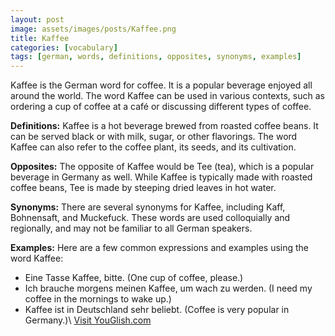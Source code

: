 ```yaml
---
layout: post
image: assets/images/posts/Kaffee.png
title: Kaffee
categories: [vocabulary]
tags: [german, words, definitions, opposites, synonyms, examples]
---
```


Kaffee is the German word for coffee. It is a popular beverage enjoyed all around the world. The word Kaffee can be used in various contexts, such as ordering a cup of coffee at a café or discussing different types of coffee. 

**Definitions:** Kaffee is a hot beverage brewed from roasted coffee beans. It can be served black or with milk, sugar, or other flavorings. The word Kaffee can also refer to the coffee plant, its seeds, and its cultivation. 

**Opposites:** The opposite of Kaffee would be Tee (tea), which is a popular beverage in Germany as well. While Kaffee is typically made with roasted coffee beans, Tee is made by steeping dried leaves in hot water. 

**Synonyms:** There are several synonyms for Kaffee, including Kaff, Bohnensaft, and Muckefuck. These words are used colloquially and regionally, and may not be familiar to all German speakers. 

**Examples:** Here are a few common expressions and examples using the word Kaffee:

- Eine Tasse Kaffee, bitte. (One cup of coffee, please.)
- Ich brauche morgens meinen Kaffee, um wach zu werden. (I need my coffee in the mornings to wake up.)
- Kaffee ist in Deutschland sehr beliebt. (Coffee is very popular in Germany.)\ <a id="yg-widget-0" class="youglish-widget" data-query="Kaffee" data-lang="german" data-components="8412" data-auto-start="0" data-bkg-color="theme_light" data-title="How%20to%20pronounce%20Kaffee%20in%20German"  rel="nofollow" href="https://youglish.com">Visit YouGlish.com</a><script async src="https://youglish.com/public/emb/widget.js" charset="utf-8"></script>